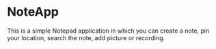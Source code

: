# NoteApp
This is a simple Notepad application in which you can create a note, pin your location, search the note, add picture or recording. 
